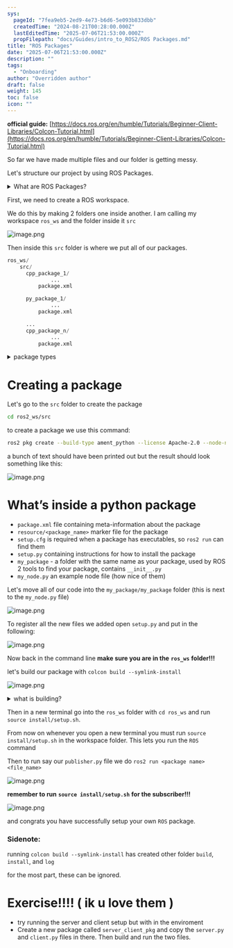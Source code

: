 ```yaml
---
sys:
  pageId: "7fea9eb5-2ed9-4e73-b6d6-5e093b833dbb"
  createdTime: "2024-08-21T00:28:00.000Z"
  lastEditedTime: "2025-07-06T21:53:00.000Z"
  propFilepath: "docs/Guides/intro_to_ROS2/ROS Packages.md"
title: "ROS Packages"
date: "2025-07-06T21:53:00.000Z"
description: ""
tags:
  - "Onboarding"
author: "Overridden author"
draft: false
weight: 145
toc: false
icon: ""
---
```


**official guide:** [https://docs.ros.org/en/humble/Tutorials/Beginner-Client-Libraries/Colcon-Tutorial.html](https://docs.ros.org/en/humble/Tutorials/Beginner-Client-Libraries/Colcon-Tutorial.html)

So far we have made multiple files and our folder is getting messy.

Let's structure our project by using ROS Packages.

<details>
      <summary>What are ROS Packages?</summary>
      ROS Packages are, as the name implies, packages of code that are highly sharable between ROS developers.
  </details>

First, we need to create a ROS workspace.

We do this by making 2 folders one inside another. I am calling my workspace `ros_ws` and the folder inside it `src`

![image.png](https://prod-files-secure.s3.us-west-2.amazonaws.com/d518164a-d88e-44d1-a4ee-3adb3bd8bce0/70706947-fd18-4537-a67b-e12946812d31/image.png?X-Amz-Algorithm=AWS4-HMAC-SHA256&X-Amz-Content-Sha256=UNSIGNED-PAYLOAD&X-Amz-Credential=ASIAZI2LB466S5IOUYU4%2F20250802%2Fus-west-2%2Fs3%2Faws4_request&X-Amz-Date=20250802T230922Z&X-Amz-Expires=3600&X-Amz-Security-Token=IQoJb3JpZ2luX2VjEOX%2F%2F%2F%2F%2F%2F%2F%2F%2F%2FwEaCXVzLXdlc3QtMiJGMEQCIBQEt6lHOTxvyzAyGQaCkLhBLK3Smwn8BVXhTQ8t7EuPAiBh9WrEq1abPuG7%2B0H6GTOX0wfiBX%2FIovnXu7fqLH5Q8Cr%2FAwgeEAAaDDYzNzQyMzE4MzgwNSIMY7JFJmzWYvQvabP2KtwDt2UiU6XPYN5qK9QtBiBAqiAXdK7nyDF5BJbKVMSY4FVdmrC3g0%2FlgTFpD%2FvhiKihm99SV8VsPHjdCVmGMI1i%2FFjdMFwS5gNYDV3aPSofSxu%2FR6IqcyLhbbHen27%2BcZc%2B8szWrAUVvQiaN7imyakpKjACPjVcKsRgnQoxarYF%2Fnv4R7PoExKhREXXt1y9bJhtztV5S0iGt3orfbcZTaWJZutIRXmiKjlgW6msM02y%2FvSnM0xo9pkxvJeJ5KYxc9X7J9RI1n7uPMtGYFyjqzrVCCrKtCs%2FUBXVBU9RXcJVdb7L90USqFfSK7K5NQIOXU%2BIjWpw78pfPxc%2BuEgM1dkNG60ILj2sHs3NMIU3ecgoHd8IIyj7pV3gLie1PLsVCag%2Fh%2F%2FQZmhz%2BpzJdjz7PoRrgPOO8lCbomLqvLdGHW%2FNyzuVV6WPdu3jgbmv4siuw2REyffprk5uRhbanUNT6L6ezws81SV79nUEIE%2BzXPYCmme%2B5GrHdAUHBHOXNKL4zPEd%2BtiFqbOTV6mM9eonbmDlCgCawgLVZlf5TL2Cl%2Fbs%2FH9dSpCfBjvGCArzvTv2GlbuF8lwIHfmMtJPSjAhPMV4EJfIBKSlu8MrxYo7S0aZHwUTiqYrDOv1FDoZhy4w2YC6xAY6pgFuWk3PBYh2mOkVYYhhCY4NAMKcRcmHbN9nR7SKsNQ8IK7NTNKKY%2Fr09aa1oCIdV5ptvUein%2BMA%2Flh50ozTa%2FeWM%2FNKqT362qnVdASrcOwSVSwRLJHAUn7BwPjFSREf9Ks1RUeq26JIHR4JfBo7BZD8VBgOG8L57xRpj9hONnf8k1w0lHyXUsbYrI5Pa9pQsSU%2FWsza9AKRhirNrRztXKOfM%2FvIRy8K&X-Amz-Signature=916f6917948edb994194f4d6206f0b67891fdb4fc970a1f3bd23c9c783cb611b&X-Amz-SignedHeaders=host&x-amz-checksum-mode=ENABLED&x-id=GetObject)

Then inside this `src` folder is where we put all of our packages.

```python
ros_ws/
    src/
      cpp_package_1/
		      ...
          package.xml

      py_package_1/
		      ...
          package.xml

      ...
      cpp_package_n/
		      ...
          package.xml

```

<details>

<summary>package types</summary>

packages can be either `C++` or python.

the intern file structure is different for each but for this guide we will stick to creating python packages

</details>

# Creating a package

Let's go to the `src` folder to create the package

```bash
cd ros2_ws/src
```

to create a package we use this command:

```bash
ros2 pkg create --build-type ament_python --license Apache-2.0 --node-name my_node my_package
```

a bunch of text should have been printed out but the result should look something like this:

![image.png](https://prod-files-secure.s3.us-west-2.amazonaws.com/d518164a-d88e-44d1-a4ee-3adb3bd8bce0/e6cf1e3f-8512-4a3e-b131-079f800bf3e8/image.png?X-Amz-Algorithm=AWS4-HMAC-SHA256&X-Amz-Content-Sha256=UNSIGNED-PAYLOAD&X-Amz-Credential=ASIAZI2LB466S5IOUYU4%2F20250802%2Fus-west-2%2Fs3%2Faws4_request&X-Amz-Date=20250802T230922Z&X-Amz-Expires=3600&X-Amz-Security-Token=IQoJb3JpZ2luX2VjEOX%2F%2F%2F%2F%2F%2F%2F%2F%2F%2FwEaCXVzLXdlc3QtMiJGMEQCIBQEt6lHOTxvyzAyGQaCkLhBLK3Smwn8BVXhTQ8t7EuPAiBh9WrEq1abPuG7%2B0H6GTOX0wfiBX%2FIovnXu7fqLH5Q8Cr%2FAwgeEAAaDDYzNzQyMzE4MzgwNSIMY7JFJmzWYvQvabP2KtwDt2UiU6XPYN5qK9QtBiBAqiAXdK7nyDF5BJbKVMSY4FVdmrC3g0%2FlgTFpD%2FvhiKihm99SV8VsPHjdCVmGMI1i%2FFjdMFwS5gNYDV3aPSofSxu%2FR6IqcyLhbbHen27%2BcZc%2B8szWrAUVvQiaN7imyakpKjACPjVcKsRgnQoxarYF%2Fnv4R7PoExKhREXXt1y9bJhtztV5S0iGt3orfbcZTaWJZutIRXmiKjlgW6msM02y%2FvSnM0xo9pkxvJeJ5KYxc9X7J9RI1n7uPMtGYFyjqzrVCCrKtCs%2FUBXVBU9RXcJVdb7L90USqFfSK7K5NQIOXU%2BIjWpw78pfPxc%2BuEgM1dkNG60ILj2sHs3NMIU3ecgoHd8IIyj7pV3gLie1PLsVCag%2Fh%2F%2FQZmhz%2BpzJdjz7PoRrgPOO8lCbomLqvLdGHW%2FNyzuVV6WPdu3jgbmv4siuw2REyffprk5uRhbanUNT6L6ezws81SV79nUEIE%2BzXPYCmme%2B5GrHdAUHBHOXNKL4zPEd%2BtiFqbOTV6mM9eonbmDlCgCawgLVZlf5TL2Cl%2Fbs%2FH9dSpCfBjvGCArzvTv2GlbuF8lwIHfmMtJPSjAhPMV4EJfIBKSlu8MrxYo7S0aZHwUTiqYrDOv1FDoZhy4w2YC6xAY6pgFuWk3PBYh2mOkVYYhhCY4NAMKcRcmHbN9nR7SKsNQ8IK7NTNKKY%2Fr09aa1oCIdV5ptvUein%2BMA%2Flh50ozTa%2FeWM%2FNKqT362qnVdASrcOwSVSwRLJHAUn7BwPjFSREf9Ks1RUeq26JIHR4JfBo7BZD8VBgOG8L57xRpj9hONnf8k1w0lHyXUsbYrI5Pa9pQsSU%2FWsza9AKRhirNrRztXKOfM%2FvIRy8K&X-Amz-Signature=f0a80bc5c4f40ced6e8ba5e20f9a88147ca2a942a839291b09e1e80f58d5f6b9&X-Amz-SignedHeaders=host&x-amz-checksum-mode=ENABLED&x-id=GetObject)

# What’s inside a python package

- `package.xml` file containing meta-information about the package
- `resource/<package_name>` marker file for the package
- `setup.cfg` is required when a package has executables, so `ros2 run` can find them
- `setup.py` containing instructions for how to install the package
- `my_package` - a folder with the same name as your package, used by ROS 2 tools to find your package, contains `__init__.py`
- `my_node.py` an example node file (how nice of them)

Let's move all of our code into the `my_package/my_package` folder (this is next to the `my_node.py` file)

![image.png](https://prod-files-secure.s3.us-west-2.amazonaws.com/d518164a-d88e-44d1-a4ee-3adb3bd8bce0/9ce58f11-0da9-4d3e-b86d-506a9685d378/image.png?X-Amz-Algorithm=AWS4-HMAC-SHA256&X-Amz-Content-Sha256=UNSIGNED-PAYLOAD&X-Amz-Credential=ASIAZI2LB466S5IOUYU4%2F20250802%2Fus-west-2%2Fs3%2Faws4_request&X-Amz-Date=20250802T230922Z&X-Amz-Expires=3600&X-Amz-Security-Token=IQoJb3JpZ2luX2VjEOX%2F%2F%2F%2F%2F%2F%2F%2F%2F%2FwEaCXVzLXdlc3QtMiJGMEQCIBQEt6lHOTxvyzAyGQaCkLhBLK3Smwn8BVXhTQ8t7EuPAiBh9WrEq1abPuG7%2B0H6GTOX0wfiBX%2FIovnXu7fqLH5Q8Cr%2FAwgeEAAaDDYzNzQyMzE4MzgwNSIMY7JFJmzWYvQvabP2KtwDt2UiU6XPYN5qK9QtBiBAqiAXdK7nyDF5BJbKVMSY4FVdmrC3g0%2FlgTFpD%2FvhiKihm99SV8VsPHjdCVmGMI1i%2FFjdMFwS5gNYDV3aPSofSxu%2FR6IqcyLhbbHen27%2BcZc%2B8szWrAUVvQiaN7imyakpKjACPjVcKsRgnQoxarYF%2Fnv4R7PoExKhREXXt1y9bJhtztV5S0iGt3orfbcZTaWJZutIRXmiKjlgW6msM02y%2FvSnM0xo9pkxvJeJ5KYxc9X7J9RI1n7uPMtGYFyjqzrVCCrKtCs%2FUBXVBU9RXcJVdb7L90USqFfSK7K5NQIOXU%2BIjWpw78pfPxc%2BuEgM1dkNG60ILj2sHs3NMIU3ecgoHd8IIyj7pV3gLie1PLsVCag%2Fh%2F%2FQZmhz%2BpzJdjz7PoRrgPOO8lCbomLqvLdGHW%2FNyzuVV6WPdu3jgbmv4siuw2REyffprk5uRhbanUNT6L6ezws81SV79nUEIE%2BzXPYCmme%2B5GrHdAUHBHOXNKL4zPEd%2BtiFqbOTV6mM9eonbmDlCgCawgLVZlf5TL2Cl%2Fbs%2FH9dSpCfBjvGCArzvTv2GlbuF8lwIHfmMtJPSjAhPMV4EJfIBKSlu8MrxYo7S0aZHwUTiqYrDOv1FDoZhy4w2YC6xAY6pgFuWk3PBYh2mOkVYYhhCY4NAMKcRcmHbN9nR7SKsNQ8IK7NTNKKY%2Fr09aa1oCIdV5ptvUein%2BMA%2Flh50ozTa%2FeWM%2FNKqT362qnVdASrcOwSVSwRLJHAUn7BwPjFSREf9Ks1RUeq26JIHR4JfBo7BZD8VBgOG8L57xRpj9hONnf8k1w0lHyXUsbYrI5Pa9pQsSU%2FWsza9AKRhirNrRztXKOfM%2FvIRy8K&X-Amz-Signature=12e94c8fe14cbc2dc3037fdeae6064d9d930ad4e935a3d8768093d7fa7db241c&X-Amz-SignedHeaders=host&x-amz-checksum-mode=ENABLED&x-id=GetObject)

To register all the new files we added open `setup.py` and put in the following:

![image.png](https://prod-files-secure.s3.us-west-2.amazonaws.com/d518164a-d88e-44d1-a4ee-3adb3bd8bce0/1cd7c262-4cae-4496-9d75-c178537d24a2/image.png?X-Amz-Algorithm=AWS4-HMAC-SHA256&X-Amz-Content-Sha256=UNSIGNED-PAYLOAD&X-Amz-Credential=ASIAZI2LB466S5IOUYU4%2F20250802%2Fus-west-2%2Fs3%2Faws4_request&X-Amz-Date=20250802T230922Z&X-Amz-Expires=3600&X-Amz-Security-Token=IQoJb3JpZ2luX2VjEOX%2F%2F%2F%2F%2F%2F%2F%2F%2F%2FwEaCXVzLXdlc3QtMiJGMEQCIBQEt6lHOTxvyzAyGQaCkLhBLK3Smwn8BVXhTQ8t7EuPAiBh9WrEq1abPuG7%2B0H6GTOX0wfiBX%2FIovnXu7fqLH5Q8Cr%2FAwgeEAAaDDYzNzQyMzE4MzgwNSIMY7JFJmzWYvQvabP2KtwDt2UiU6XPYN5qK9QtBiBAqiAXdK7nyDF5BJbKVMSY4FVdmrC3g0%2FlgTFpD%2FvhiKihm99SV8VsPHjdCVmGMI1i%2FFjdMFwS5gNYDV3aPSofSxu%2FR6IqcyLhbbHen27%2BcZc%2B8szWrAUVvQiaN7imyakpKjACPjVcKsRgnQoxarYF%2Fnv4R7PoExKhREXXt1y9bJhtztV5S0iGt3orfbcZTaWJZutIRXmiKjlgW6msM02y%2FvSnM0xo9pkxvJeJ5KYxc9X7J9RI1n7uPMtGYFyjqzrVCCrKtCs%2FUBXVBU9RXcJVdb7L90USqFfSK7K5NQIOXU%2BIjWpw78pfPxc%2BuEgM1dkNG60ILj2sHs3NMIU3ecgoHd8IIyj7pV3gLie1PLsVCag%2Fh%2F%2FQZmhz%2BpzJdjz7PoRrgPOO8lCbomLqvLdGHW%2FNyzuVV6WPdu3jgbmv4siuw2REyffprk5uRhbanUNT6L6ezws81SV79nUEIE%2BzXPYCmme%2B5GrHdAUHBHOXNKL4zPEd%2BtiFqbOTV6mM9eonbmDlCgCawgLVZlf5TL2Cl%2Fbs%2FH9dSpCfBjvGCArzvTv2GlbuF8lwIHfmMtJPSjAhPMV4EJfIBKSlu8MrxYo7S0aZHwUTiqYrDOv1FDoZhy4w2YC6xAY6pgFuWk3PBYh2mOkVYYhhCY4NAMKcRcmHbN9nR7SKsNQ8IK7NTNKKY%2Fr09aa1oCIdV5ptvUein%2BMA%2Flh50ozTa%2FeWM%2FNKqT362qnVdASrcOwSVSwRLJHAUn7BwPjFSREf9Ks1RUeq26JIHR4JfBo7BZD8VBgOG8L57xRpj9hONnf8k1w0lHyXUsbYrI5Pa9pQsSU%2FWsza9AKRhirNrRztXKOfM%2FvIRy8K&X-Amz-Signature=1c668fefa7641ad88886f94ce7a53ef310f04b58b2ceba688816449cda865af5&X-Amz-SignedHeaders=host&x-amz-checksum-mode=ENABLED&x-id=GetObject)

Now back in the command line **make sure you are in the** **`ros_ws`** **folder!!!**

let's build our package with `colcon build --symlink-install`

![image.png](https://prod-files-secure.s3.us-west-2.amazonaws.com/d518164a-d88e-44d1-a4ee-3adb3bd8bce0/2f2a0d27-b173-48fd-b189-5f5c0ce65619/image.png?X-Amz-Algorithm=AWS4-HMAC-SHA256&X-Amz-Content-Sha256=UNSIGNED-PAYLOAD&X-Amz-Credential=ASIAZI2LB466S5IOUYU4%2F20250802%2Fus-west-2%2Fs3%2Faws4_request&X-Amz-Date=20250802T230922Z&X-Amz-Expires=3600&X-Amz-Security-Token=IQoJb3JpZ2luX2VjEOX%2F%2F%2F%2F%2F%2F%2F%2F%2F%2FwEaCXVzLXdlc3QtMiJGMEQCIBQEt6lHOTxvyzAyGQaCkLhBLK3Smwn8BVXhTQ8t7EuPAiBh9WrEq1abPuG7%2B0H6GTOX0wfiBX%2FIovnXu7fqLH5Q8Cr%2FAwgeEAAaDDYzNzQyMzE4MzgwNSIMY7JFJmzWYvQvabP2KtwDt2UiU6XPYN5qK9QtBiBAqiAXdK7nyDF5BJbKVMSY4FVdmrC3g0%2FlgTFpD%2FvhiKihm99SV8VsPHjdCVmGMI1i%2FFjdMFwS5gNYDV3aPSofSxu%2FR6IqcyLhbbHen27%2BcZc%2B8szWrAUVvQiaN7imyakpKjACPjVcKsRgnQoxarYF%2Fnv4R7PoExKhREXXt1y9bJhtztV5S0iGt3orfbcZTaWJZutIRXmiKjlgW6msM02y%2FvSnM0xo9pkxvJeJ5KYxc9X7J9RI1n7uPMtGYFyjqzrVCCrKtCs%2FUBXVBU9RXcJVdb7L90USqFfSK7K5NQIOXU%2BIjWpw78pfPxc%2BuEgM1dkNG60ILj2sHs3NMIU3ecgoHd8IIyj7pV3gLie1PLsVCag%2Fh%2F%2FQZmhz%2BpzJdjz7PoRrgPOO8lCbomLqvLdGHW%2FNyzuVV6WPdu3jgbmv4siuw2REyffprk5uRhbanUNT6L6ezws81SV79nUEIE%2BzXPYCmme%2B5GrHdAUHBHOXNKL4zPEd%2BtiFqbOTV6mM9eonbmDlCgCawgLVZlf5TL2Cl%2Fbs%2FH9dSpCfBjvGCArzvTv2GlbuF8lwIHfmMtJPSjAhPMV4EJfIBKSlu8MrxYo7S0aZHwUTiqYrDOv1FDoZhy4w2YC6xAY6pgFuWk3PBYh2mOkVYYhhCY4NAMKcRcmHbN9nR7SKsNQ8IK7NTNKKY%2Fr09aa1oCIdV5ptvUein%2BMA%2Flh50ozTa%2FeWM%2FNKqT362qnVdASrcOwSVSwRLJHAUn7BwPjFSREf9Ks1RUeq26JIHR4JfBo7BZD8VBgOG8L57xRpj9hONnf8k1w0lHyXUsbYrI5Pa9pQsSU%2FWsza9AKRhirNrRztXKOfM%2FvIRy8K&X-Amz-Signature=bdab12dbdd55c3e73c7a0e723b5b256aaaddb5662073d199150544ae7aa252f9&X-Amz-SignedHeaders=host&x-amz-checksum-mode=ENABLED&x-id=GetObject)

<details>

<summary>what is building?</summary>

if you are a CS major at Rose-Hulman you will learn the answer to this in CSSE132

but TLDR; is it combines all the code files into one program that can be run easily 

</details>

Then in a new terminal go into the `ros_ws` folder with `cd ros_ws` and run `source install/setup.sh`. 

From now on whenever you open a new terminal you must run `source install/setup.sh` in the workspace folder. This lets you run the `ROS` command

Then to run say our `publisher.py` file we do `ros2 run <package name> <file_name>`

![image.png](https://prod-files-secure.s3.us-west-2.amazonaws.com/d518164a-d88e-44d1-a4ee-3adb3bd8bce0/4f4b1219-3a44-4632-aa0a-ce3471699f59/image.png?X-Amz-Algorithm=AWS4-HMAC-SHA256&X-Amz-Content-Sha256=UNSIGNED-PAYLOAD&X-Amz-Credential=ASIAZI2LB466S5IOUYU4%2F20250802%2Fus-west-2%2Fs3%2Faws4_request&X-Amz-Date=20250802T230922Z&X-Amz-Expires=3600&X-Amz-Security-Token=IQoJb3JpZ2luX2VjEOX%2F%2F%2F%2F%2F%2F%2F%2F%2F%2FwEaCXVzLXdlc3QtMiJGMEQCIBQEt6lHOTxvyzAyGQaCkLhBLK3Smwn8BVXhTQ8t7EuPAiBh9WrEq1abPuG7%2B0H6GTOX0wfiBX%2FIovnXu7fqLH5Q8Cr%2FAwgeEAAaDDYzNzQyMzE4MzgwNSIMY7JFJmzWYvQvabP2KtwDt2UiU6XPYN5qK9QtBiBAqiAXdK7nyDF5BJbKVMSY4FVdmrC3g0%2FlgTFpD%2FvhiKihm99SV8VsPHjdCVmGMI1i%2FFjdMFwS5gNYDV3aPSofSxu%2FR6IqcyLhbbHen27%2BcZc%2B8szWrAUVvQiaN7imyakpKjACPjVcKsRgnQoxarYF%2Fnv4R7PoExKhREXXt1y9bJhtztV5S0iGt3orfbcZTaWJZutIRXmiKjlgW6msM02y%2FvSnM0xo9pkxvJeJ5KYxc9X7J9RI1n7uPMtGYFyjqzrVCCrKtCs%2FUBXVBU9RXcJVdb7L90USqFfSK7K5NQIOXU%2BIjWpw78pfPxc%2BuEgM1dkNG60ILj2sHs3NMIU3ecgoHd8IIyj7pV3gLie1PLsVCag%2Fh%2F%2FQZmhz%2BpzJdjz7PoRrgPOO8lCbomLqvLdGHW%2FNyzuVV6WPdu3jgbmv4siuw2REyffprk5uRhbanUNT6L6ezws81SV79nUEIE%2BzXPYCmme%2B5GrHdAUHBHOXNKL4zPEd%2BtiFqbOTV6mM9eonbmDlCgCawgLVZlf5TL2Cl%2Fbs%2FH9dSpCfBjvGCArzvTv2GlbuF8lwIHfmMtJPSjAhPMV4EJfIBKSlu8MrxYo7S0aZHwUTiqYrDOv1FDoZhy4w2YC6xAY6pgFuWk3PBYh2mOkVYYhhCY4NAMKcRcmHbN9nR7SKsNQ8IK7NTNKKY%2Fr09aa1oCIdV5ptvUein%2BMA%2Flh50ozTa%2FeWM%2FNKqT362qnVdASrcOwSVSwRLJHAUn7BwPjFSREf9Ks1RUeq26JIHR4JfBo7BZD8VBgOG8L57xRpj9hONnf8k1w0lHyXUsbYrI5Pa9pQsSU%2FWsza9AKRhirNrRztXKOfM%2FvIRy8K&X-Amz-Signature=e76d3d11628bf779870106dfe6874280cce7ebf38c5787206d685f279c0ffcff&X-Amz-SignedHeaders=host&x-amz-checksum-mode=ENABLED&x-id=GetObject)

**remember to run** **`source install/setup.sh`** **for the subscriber!!!**

![image.png](https://prod-files-secure.s3.us-west-2.amazonaws.com/d518164a-d88e-44d1-a4ee-3adb3bd8bce0/02121119-dad4-49ec-8356-c956108b4243/image.png?X-Amz-Algorithm=AWS4-HMAC-SHA256&X-Amz-Content-Sha256=UNSIGNED-PAYLOAD&X-Amz-Credential=ASIAZI2LB466S5IOUYU4%2F20250802%2Fus-west-2%2Fs3%2Faws4_request&X-Amz-Date=20250802T230922Z&X-Amz-Expires=3600&X-Amz-Security-Token=IQoJb3JpZ2luX2VjEOX%2F%2F%2F%2F%2F%2F%2F%2F%2F%2FwEaCXVzLXdlc3QtMiJGMEQCIBQEt6lHOTxvyzAyGQaCkLhBLK3Smwn8BVXhTQ8t7EuPAiBh9WrEq1abPuG7%2B0H6GTOX0wfiBX%2FIovnXu7fqLH5Q8Cr%2FAwgeEAAaDDYzNzQyMzE4MzgwNSIMY7JFJmzWYvQvabP2KtwDt2UiU6XPYN5qK9QtBiBAqiAXdK7nyDF5BJbKVMSY4FVdmrC3g0%2FlgTFpD%2FvhiKihm99SV8VsPHjdCVmGMI1i%2FFjdMFwS5gNYDV3aPSofSxu%2FR6IqcyLhbbHen27%2BcZc%2B8szWrAUVvQiaN7imyakpKjACPjVcKsRgnQoxarYF%2Fnv4R7PoExKhREXXt1y9bJhtztV5S0iGt3orfbcZTaWJZutIRXmiKjlgW6msM02y%2FvSnM0xo9pkxvJeJ5KYxc9X7J9RI1n7uPMtGYFyjqzrVCCrKtCs%2FUBXVBU9RXcJVdb7L90USqFfSK7K5NQIOXU%2BIjWpw78pfPxc%2BuEgM1dkNG60ILj2sHs3NMIU3ecgoHd8IIyj7pV3gLie1PLsVCag%2Fh%2F%2FQZmhz%2BpzJdjz7PoRrgPOO8lCbomLqvLdGHW%2FNyzuVV6WPdu3jgbmv4siuw2REyffprk5uRhbanUNT6L6ezws81SV79nUEIE%2BzXPYCmme%2B5GrHdAUHBHOXNKL4zPEd%2BtiFqbOTV6mM9eonbmDlCgCawgLVZlf5TL2Cl%2Fbs%2FH9dSpCfBjvGCArzvTv2GlbuF8lwIHfmMtJPSjAhPMV4EJfIBKSlu8MrxYo7S0aZHwUTiqYrDOv1FDoZhy4w2YC6xAY6pgFuWk3PBYh2mOkVYYhhCY4NAMKcRcmHbN9nR7SKsNQ8IK7NTNKKY%2Fr09aa1oCIdV5ptvUein%2BMA%2Flh50ozTa%2FeWM%2FNKqT362qnVdASrcOwSVSwRLJHAUn7BwPjFSREf9Ks1RUeq26JIHR4JfBo7BZD8VBgOG8L57xRpj9hONnf8k1w0lHyXUsbYrI5Pa9pQsSU%2FWsza9AKRhirNrRztXKOfM%2FvIRy8K&X-Amz-Signature=1ac5674ad09afd7284ae423dfff30af41a03df570857ba844799c5ac7182b2d7&X-Amz-SignedHeaders=host&x-amz-checksum-mode=ENABLED&x-id=GetObject)

and congrats you have successfully setup your own `ROS` package.

### Sidenote:

running `colcon build --symlink-install` has created other folder `build`, `install`, and `log`

for the most part, these can be ignored.

# Exercise!!!! ( ik u love them )

- try running the server and client setup but with in the enviroment
- Create a new package called `server_client_pkg` and copy the `server.py` and `client.py` files in there. Then build and run the two files.
